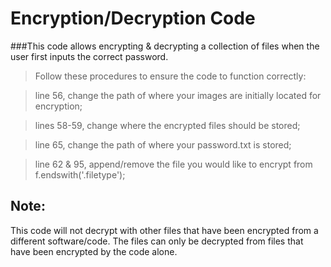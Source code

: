# Encryption/Decryption Code


###This code allows encrypting & decrypting a collection of files when the user first inputs the correct password. 


>Follow these procedures to ensure the code to function correctly:

>line 56, change the path of where your images are initially located for encryption;

>lines 58-59, change where the encrypted files should be stored;

>line 65, change the path of where your password.txt is stored;

>line 62 & 95, append/remove the file you would like to encrypt from f.endswith('.filetype');


## Note:

This code will not decrypt with other files that have been encrypted from a different software/code. The files can only be decrypted from files
that have been encrypted by the code alone. 
